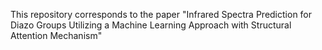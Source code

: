 This repository corresponds to the paper "Infrared Spectra Prediction for Diazo Groups Utilizing a Machine Learning Approach with Structural Attention Mechanism"
